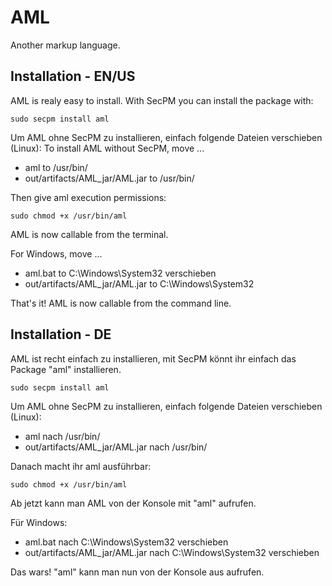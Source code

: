# AML
Another markup language.

## Installation - EN/US
AML is realy easy to install. With SecPM you can install the package with:

    sudo secpm install aml

Um AML ohne SecPM zu installieren, einfach folgende Dateien verschieben (Linux):
To install AML without SecPM, move ...

* aml to /usr/bin/
* out/artifacts/AML_jar/AML.jar to /usr/bin/  

Then give aml execution permissions:

    sudo chmod +x /usr/bin/aml

AML is now callable from the terminal.

For Windows, move ...
* aml.bat to C:\Windows\System32 verschieben
* out/artifacts/AML_jar/AML.jar to C:\Windows\System32

That's it! AML is now callable from the command line.

## Installation - DE
AML ist recht einfach zu installieren, mit SecPM könnt ihr einfach das Package "aml" installieren.

    sudo secpm install aml

Um AML ohne SecPM zu installieren, einfach folgende Dateien verschieben (Linux):
* aml nach /usr/bin/
* out/artifacts/AML_jar/AML.jar nach /usr/bin/  

Danach macht ihr aml ausführbar:

    sudo chmod +x /usr/bin/aml

Ab jetzt kann man AML von der Konsole mit "aml" aufrufen.

Für Windows:
* aml.bat nach C:\Windows\System32 verschieben
* out/artifacts/AML_jar/AML.jar nach C:\Windows\System32 verschieben

Das wars! "aml" kann man nun von der Konsole aus aufrufen.
